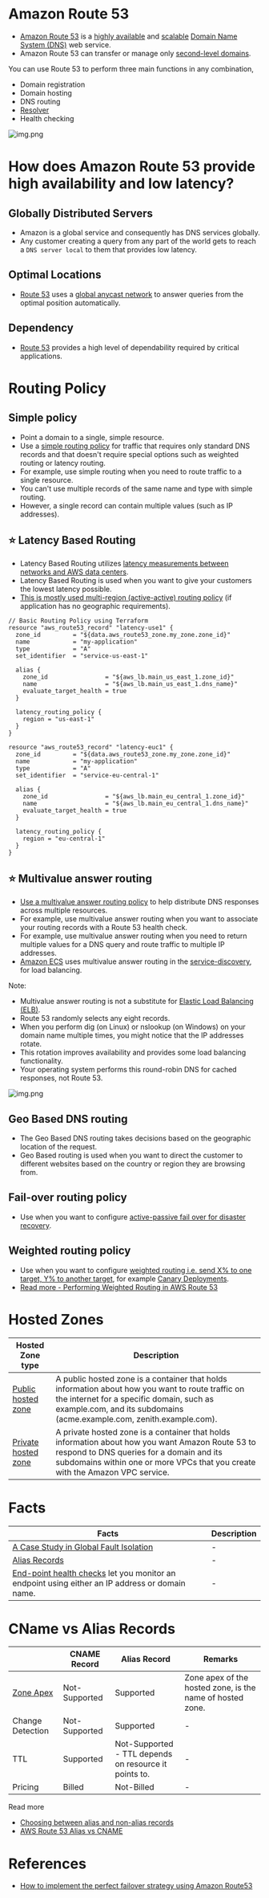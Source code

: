 
# Amazon Route 53
- [Amazon Route 53](https://docs.aws.amazon.com/Route53/latest/DeveloperGuide/Welcome.html) is a [highly available](../../../1_HLDDesignComponents/0_SystemGlossaries/Reliability/HighAvailability.md) and [scalable](../../../1_HLDDesignComponents/0_SystemGlossaries/Scalability/DBScalability.md) [Domain Name System (DNS)](https://www.cloudflare.com/learning/dns/what-is-dns/) web service. 
- Amazon Route 53 can transfer or manage only [second-level domains](https://developer.mozilla.org/en-US/docs/Glossary/Second-level_Domain).

You can use Route 53 to perform three main functions in any combination,
- Domain registration
- Domain hosting
- DNS routing
- [Resolver](https://docs.aws.amazon.com/Route53/latest/DeveloperGuide/resolver.html)
- Health checking

![img.png](../../0_AWSDesigns/DesignMultiRegionActiveActiveArchitectureOnAWS/AWS-Multi-Region-AZ-HA.drawio.png)

# How does Amazon Route 53 provide high availability and low latency?

## Globally Distributed Servers
- Amazon is a global service and consequently has DNS services globally.
- Any customer creating a query from any part of the world gets to reach a `DNS server local` to them that provides low latency.

## Optimal Locations
- [Route 53](https://docs.aws.amazon.com/Route53/latest/DeveloperGuide/Welcome.html) uses a [global anycast network](https://www.cloudflare.com/learning/cdn/glossary/anycast-network/) to answer queries from the optimal position automatically.

## Dependency
- [Route 53](https://docs.aws.amazon.com/Route53/latest/DeveloperGuide/Welcome.html) provides a high level of dependability required by critical applications.

# Routing Policy

## Simple policy
- Point a domain to a single, simple resource.
- Use a [simple routing policy](https://aws.amazon.com/premiumsupport/knowledge-center/multivalue-versus-simple-policies/) for traffic that requires only standard DNS records and that doesn't require special options such as weighted routing or latency routing. 
- For example, use simple routing when you need to route traffic to a single resource. 
- You can't use multiple records of the same name and type with simple routing. 
- However, a single record can contain multiple values (such as IP addresses).

## :star: Latency Based Routing
- Latency Based Routing utilizes [latency measurements between networks and AWS data centers](../../../1_HLDDesignComponents/0_SystemGlossaries/Scalability/LatencyThroughput.md).
- Latency Based Routing is used when you want to give your customers the lowest latency possible.
- [This is mostly used multi-region (active-active) routing policy](../../AWS-Global-Architecture-Region-AZ.md) (if application has no geographic requirements).

````
// Basic Routing Policy using Terraform
resource "aws_route53_record" "latency-use1" {
  zone_id         = "${data.aws_route53_zone.my_zone.zone_id}"
  name            = "my-application"
  type            = "A"
  set_identifier  = "service-us-east-1"

  alias {
    zone_id                = "${aws_lb.main_us_east_1.zone_id}"
    name                   = "${aws_lb.main_us_east_1.dns_name}"
    evaluate_target_health = true
  }

  latency_routing_policy {
    region = "us-east-1"
  }
}

resource "aws_route53_record" "latency-euc1" {
  zone_id         = "${data.aws_route53_zone.my_zone.zone_id}"
  name            = "my-application"
  type            = "A"
  set_identifier  = "service-eu-central-1"

  alias {
    zone_id                = "${aws_lb.main_eu_central_1.zone_id}"
    name                   = "${aws_lb.main_eu_central_1.dns_name}"
    evaluate_target_health = true
  }

  latency_routing_policy {
    region = "eu-central-1"
  }
}
````

## :star: Multivalue answer routing
- [Use a multivalue answer routing policy](https://aws.amazon.com/premiumsupport/knowledge-center/multivalue-versus-simple-policies/) to help distribute DNS responses across multiple resources. 
- For example, use multivalue answer routing when you want to associate your routing records with a Route 53 health check. 
- For example, use multivalue answer routing when you need to return multiple values for a DNS query and route traffic to multiple IP addresses.
- [Amazon ECS](../../4_ContainerOrchestrationServices/AmazonECS/Readme.md) uses multivalue answer routing in the [service-discovery](../../../1_HLDDesignComponents/1_MicroServicesSOA/2_ServiceRegistry&Discovery/Readme.md), for load balancing.

Note: 
- Multivalue answer routing is not a substitute for [Elastic Load Balancing (ELB)](../ApplicationNetworking/ElasticLoadBalancer/Readme.md). 
- Route 53 randomly selects any eight records. 
- When you perform dig (on Linux) or nslookup (on Windows) on your domain name multiple times, you might notice that the IP addresses rotate. 
- This rotation improves availability and provides some load balancing functionality. 
- Your operating system performs this round-robin DNS for cached responses, not Route 53.

![img.png](../assets/route53-multi-value-routing.png)

## Geo Based DNS routing
- The Geo Based DNS routing takes decisions based on the geographic location of the request.
- Geo Based routing is used when you want to direct the customer to different websites based on the country or region they are browsing from.

## Fail-over routing policy
- Use when you want to configure [active-passive fail over for disaster recovery](../../../1_HLDDesignComponents/0_SystemGlossaries/Reliability/HighAvailability.md#active-passive-policy).

## Weighted routing policy
- Use when you want to configure [weighted routing i.e. send X% to one target, Y% to another target](https://docs.aws.amazon.com/Route53/latest/DeveloperGuide/resource-record-sets-values-weighted.html), for example [Canary Deployments](../../../1_HLDDesignComponents/0_SystemGlossaries/DevOps/CanaryDeployments.md).
- [Read more - Performing Weighted Routing in AWS Route 53](https://virtualizationreview.com/articles/2020/07/30/weighted-routing.aspx)

# Hosted Zones

| Hosted Zone type                                                                                           | Description                                                                                                                                                                                                                   |
|------------------------------------------------------------------------------------------------------------|-------------------------------------------------------------------------------------------------------------------------------------------------------------------------------------------------------------------------------|
| [Public hosted zone](https://docs.aws.amazon.com/Route53/latest/DeveloperGuide/AboutHZWorkingWith.html)    | A public hosted zone is a container that holds information about how you want to route traffic on the internet for a specific domain, such as example.com, and its subdomains (acme.example.com, zenith.example.com).         |
| [Private hosted zone](https://docs.aws.amazon.com/Route53/latest/DeveloperGuide/hosted-zones-private.html) | A private hosted zone is a container that holds information about how you want Amazon Route 53 to respond to DNS queries for a domain and its subdomains within one or more VPCs that you create with the Amazon VPC service. |

# Facts

| Facts                                                                                                                                                                                | Description |
|--------------------------------------------------------------------------------------------------------------------------------------------------------------------------------------|-------------|
| [A Case Study in Global Fault Isolation](https://aws.amazon.com/blogs/architecture/a-case-study-in-global-fault-isolation/)                                                          | -           |
| [Alias Records](https://repost.aws/knowledge-center/route-53-create-alias-records)                                                                                                   | -           |
| [End-point health checks](https://docs.aws.amazon.com/Route53/latest/DeveloperGuide/health-checks-types.html) let you monitor an endpoint using either an IP address or domain name. | -           |

# CName vs Alias Records

|                                                            | CNAME Record  | Alias Record                                              | Remarks                                                   |
|------------------------------------------------------------|---------------|-----------------------------------------------------------|-----------------------------------------------------------|
| [Zone Apex](https://cloudsoft.io/blog/aws-dns-domain-apex) | Not-Supported | Supported                                                 | Zone apex of the hosted zone, is the name of hosted zone. |
| Change Detection                                           | Not-Supported | Supported                                                 | -                                                         |
| TTL                                                        | Supported     | Not-Supported<br/>- TTL depends on resource it points to. | -                                                         |
| Pricing                                                    | Billed        | Not-Billed                                                | -                                                         |

Read more
- [Choosing between alias and non-alias records](https://docs.aws.amazon.com/Route53/latest/DeveloperGuide/resource-record-sets-choosing-alias-non-alias.html)
- [AWS Route 53 Alias vs CNAME](https://jayendrapatil.com/aws-route-53-alias-vs-cname/)

# References
- [How to implement the perfect failover strategy using Amazon Route53](https://medium.com/dazn-tech/how-to-implement-the-perfect-failover-strategy-using-amazon-route53-1cc4b19fa9c7)
